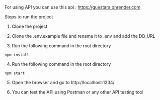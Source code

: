 For using API you can use this api : https://guestara.onrender.com

Steps to run the project

1. Clone the project
2. Clone the .env.example file and rename it to .env and add the DB_URL

3. Run the following command in the root directory

```
npm install

```

4. Run the following command in the root directory

```
npm start

```

5. Open the browser and go to http://localhost:1234/

6. You can test the API using Postman or any other API testing tool
